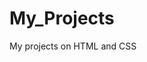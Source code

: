 # My_Projects
My projects on HTML and CSS
<!DOCTYPE html>
<html lang="en">
<head>
    <meta charset="UTF-8">
    <meta name="viewport" content="width=device-width, initial-scale=1.0">
    <title>Document</title>
    <style>
        table
        {
            border-collapse: collapse;
            text-align: center;
            padding:auto;
            margin-left: auto;
            margin-right: auto;
        }
        td
        {
            padding: 15px;
            background-color: rgb(245, 245, 245);
        }
        th
        {
            padding: 10px;
        }
      
    </style>
</head>
<body>
    <table border="2px">
        <tr>
            <th colspan="10" style="font-size: large;">AIDS Time Table</th>
        </tr>
     <tr style=" background-color: rgb(245, 245, 245);">
        <th></th>
        <th>9:15-10:15</th>
        <th style=" background-color: bisque;">10:15-10:45</th>
        <th>10:45-11:45</th>
        <th>11:45-12:45</th>
        <th style=" background-color: bisque;">12:45-01:30</th>
        <th>01:30-02:30</th>
        <th>02:30-03:30</th>
        <th style=" background-color: bisque;">03:30-03:45</th>
        <th>03:45-04:45</th>
     </tr>
     <tr>
        <th style="background-color: rgb(245, 245, 245);">MONDAY</th>
        <td>IKS <BR>[A2-05]</td>
        <th rowspan="6" style=" background-color: bisque;">SHORT RECESS</th>
        <td colspan="2">P.D<br>[A2-05]</td> 
        <th rowspan="6" style=" background-color: bisque;">LONG RECESS</th>
        <td>G.F.M<br>[A2-05]</td>
        <td>CHEM<br>[A2-05]</td>   
        <th rowspan="6" style=" background-color: bisque;">SHORT RECESS</th>
        <td>BXEE<br>[A2-01]</td>
     </tr>
     <tr>
        <th style="background-color: rgb(245, 245, 245);">TUESDAY</th>
        <td>E.M.I<BR>[A2-05]</td>
        <td colspan="2">P.D<br>[A2-01]</td> 
        <td colspan="2">Libral learning<br>ZCC Sports</td>   
        <th style="background-color: rgb(196, 196, 196);"></th>
     </tr>
     <tr>
        <th style="background-color: rgb(245, 245, 245);">WEDNESDAY</th>
        <td>BXEE<BR>[A2-05]</td>
        <td colspan="2">BXEE Practicle<br>[A3-04]</td> 
        <td colspan="2">W.A.D<br>[A1-02]</td>   
        <th style="background-color: rgb(196, 196, 196);"></th>
     </tr>
     <tr>
        <th style="background-color: rgb(245, 245, 245);">THURSDAY</th>
        <td>IKS<BR>[A2-05]</td>
        <td>E.M.I<br>[A2-05]</td> 
        <td>PSLB<br>[A2-05]</td>
        <Td>CHEM<br>[A2-05]</Td>
        <td>E.M.I<br>[A2-05]</td>      
        <th style="background-color: rgb(196, 196, 196);"></th>
     </tr>
     <tr>
        <th style="background-color: rgb(245, 245, 245);">FRIDAY</th>
        <td>PSLB<BR>[A2-05]</td>
        <td colspan="2">PSLB Practicle<br>[A1-10]</td> 
        <td colspan="2">W.A.D<br>[A1-02]</td>   
        <td>CHEM<br>[A2-01]</td>
     </tr>
     <tr>
        <th style="background-color: rgb(245, 245, 245);">SATURDAY</th>
        <td>PSLB<BR>[A2-05]</td>
        <td colspan="2">CHEM Practicle<br>[D0-09]</td> 
        <td>BXEE<br>[A2-05]</td>
        <td>E.M.I<br>[A2-05]</td>   
        <th style="background-color: rgb(196, 196, 196);"></th>
     </tr>
    </table>
    <br><br><br>
    <table border="1px">
        <tr>
           <th>Subject code</th>
           <th>Name of course</th>
           <th>Abbrevation</th>
           <Th>TH Faculty name</Th>
           <th>Abbrevation</th>
           <th colspan="2">Practical Batch </th>
        </tr>
        <tr>
            <th>ADBS101</th>
            <th>Linear Algebra </th>
            <th>L.A.</th>
            <Th>prof. snehal</Th>
            <th>SJL</th>
            <th>.</th>
            <th>.</th>
         </tr>
         <tr>
            <th rowspan="3">ADBS102</th>
            <th rowspan="3">Engineering Chemistry</th>
            <th rowspan="3">EC</th>
            <Th rowspan="3">Prof.S.R.Pathak</Th>
            <th rowspan="3">SRP</th>
            <th>G1</th>
            <th rowspan="3">Prof.S.R.Pathak<br>[SRP]</th>
         </tr>
         <tr>
            <th>G2</th>
         </tr>
         <tr>
            <th>G3</th>
         </tr>   
         <tr>
            <th rowspan="3">ADBS102</th>
            <th rowspan="3">Engineering Chemistry</th>
            <th rowspan="3">EC</th>
            <Th rowspan="3">Prof.S.R.Pathak</Th>
            <th rowspan="3">SRP</th>
            <th>G1</th>
            <th rowspan="3">Prof.S.R.Pathak<br>[SRP]</th>
         </tr>
         <tr>
            <th>G2</th>
         </tr>
         <tr>
            <th>G3</th>
         </tr> 
         <tr>
            <th rowspan="3">ADBS102</th>
            <th rowspan="3">Engineering Chemistry</th>
            <th rowspan="3">EC</th>
            <Th rowspan="3">Prof.S.R.Pathak</Th>
            <th rowspan="3">SRP</th>
            <th>G1</th>
            <th rowspan="3">Prof.S.R.Pathak<br>[SRP]</th>
         </tr>
         <tr>
            <th>G2</th>
         </tr>
         <tr>
            <th>G3</th>
         </tr> 
          
    </table>
</body>
</html>
